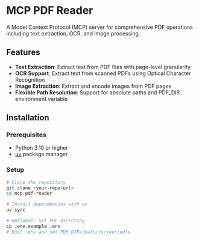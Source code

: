 # MCP PDF Reader

A Model Context Protocol (MCP) server for comprehensive PDF operations including text extraction, OCR, and image processing.

## Features

- **Text Extraction**: Extract text from PDF files with page-level granularity
- **OCR Support**: Extract text from scanned PDFs using Optical Character Recognition
- **Image Extraction**: Extract and encode images from PDF pages
- **Flexible Path Resolution**: Support for absolute paths and PDF_DIR environment variable

## Installation

### Prerequisites

- Python 3.10 or higher
- [uv](https://github.com/astral-sh/uv) package manager

### Setup

```bash
# Clone the repository
git clone <your-repo-url>
cd mcp-pdf-reader

# Install dependencies with uv
uv sync

# Optional: Set PDF directory
cp .env.example .env
# Edit .env and set PDF_DIR=/path/to/your/pdfs
